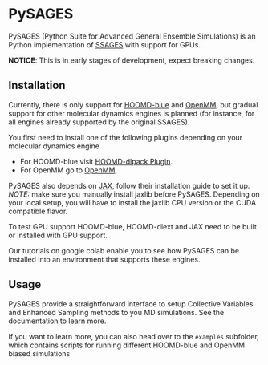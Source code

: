 # PySAGES

PySAGES (Python Suite for Advanced General Ensemble Simulations) is an Python
implementation of [SSAGES](https://ssagesproject.github.io) with support for GPUs.

**NOTICE**: This is in early stages of development, expect breaking changes.

## Installation

Currently, there is only support for
[HOOMD-blue](https://glotzerlab.engin.umich.edu/hoomd-blue) and
[OpenMM](http://openmm.org/), but gradual support for other molecular dynamics engines is
planned (for instance, for all engines already supported by the original SSAGES).

You first need to install one of the following plugins depending on your molecular
dynamics engine

 - For HOOMD-blue visit [HOOMD-dlpack Plugin](https://github.com/SSAGESLabs/hoomd-dlext).
 - For OpenMM go to [OpenMM](https://github.com/SSAGESLabs/openmm-dlext).

PySAGES also depends on [JAX](https://github.com/google/jax/), follow their installation
guide to set it up. *NOTE:* make sure you manually install jaxlib before PySAGES.
Depending on your local setup, you will have to install the jaxlib CPU version or the CUDA compatible flavor.

To test GPU support HOOMD-blue, HOOMD-dlext and JAX need to be built or installed with
GPU support.

Our tutorials on google colab enable you to see how PySAGES can be installed into an environment that supports these engines.


## Usage

PySAGES provide a straightforward interface to setup Collective Variables and Enhanced
Sampling methods to you MD simulations. See the documentation to learn more.

If you want to learn more, you can also head over to the `examples` subfolder,
which contains scripts for running different HOOMD-blue and OpenMM biased simulations
